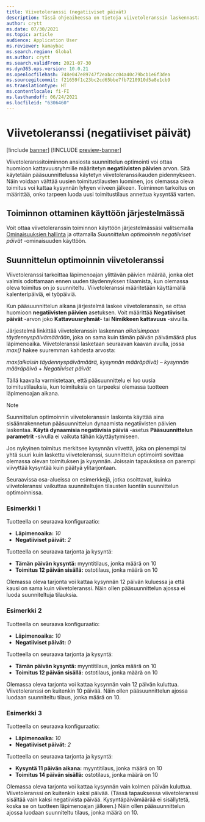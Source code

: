 ```yaml
---
title: Viivetoleranssi (negatiiviset päivät)
description: Tässä ohjeaiheessa on tietoja viivetoleranssin laskennasta ja siitä, miten se vaikuttaa suunnitellun tilauksen luontiin suunnittelun optimoinnissa.
author: crytt
ms.date: 07/30/2021
ms.topic: article
audience: Application User
ms.reviewer: kamaybac
ms.search.region: Global
ms.author: crytt
ms.search.validFrom: 2021-07-30
ms.dyn365.ops.version: 10.0.21
ms.openlocfilehash: 748e047e89747f2eabccc04a40c79bcb1e6f3dea
ms.sourcegitcommit: f21659f1c23bc2cd65bbe7fb7210910d5a8e1cb9
ms.translationtype: HT
ms.contentlocale: fi-FI
ms.lasthandoff: 06/24/2021
ms.locfileid: "6306460"
---
```

# <a name="delay-tolerance-negative-days"></a>Viivetoleranssi (negatiiviset päivät)

[!include [banner](../../includes/banner.md)]
[!INCLUDE [preview-banner](../../includes/preview-banner.md)]

Viivetoleranssitoiminnon ansiosta suunnittelun optimointi voi ottaa huomioon kattavuusryhmille määritetyn **negatiivisten päivien** arvon. Sitä käytetään pääsuunnittelussa käytetyn viivetoleranssikauden pidennykseen. Näin voidaan välttää uusien toimitustilausten luominen, jos olemassa oleva toimitus voi kattaa kysynnän lyhyen viiveen jälkeen. Toiminnon tarkoitus on määrittää, onko tarpeen luoda uusi toimitustilaus annettua kysyntää varten.

## <a name="turn-on-the-feature-in-your-system"></a>Toiminnon ottaminen käyttöön järjestelmässä

Voit ottaa viivetoleranssin toiminnon käyttöön järjestelmässäsi valitsemalla [Ominaisuuksien hallinta](../../../fin-ops-core/fin-ops/get-started/feature-management/feature-management-overview.md) ja ottamalla *Suunnittelun optimoinnin negatiiviset päivät* -ominaisuuden käyttöön.

## <a name="delay-tolerance-in-planning-optimization"></a>Suunnittelun optimoinnin viivetoleranssi

Viivetoleranssi tarkoittaa läpimenoajan ylittävän päivien määrää, jonka olet valmis odottamaan ennen uuden täydennyksen tilaamista, kun olemassa oleva toimitus on jo suunniteltu. Viivetoleranssi määritetään käyttämällä kalenteripäiviä, ei työpäiviä.

Kun pääsuunnittelun aikana järjestelmä laskee viivetoleranssin, se ottaa huomioon **negatiivisten päivien** asetuksen. Voit määrittää **Negatiiviset päivät** -arvon joko **Kattavuusryhmät**- tai **Nimikkeen kattavuus** -sivuilla.

Järjestelmä linkittää viivetoleranssin laskennan *aikaisimpaan täydennyspäivämäärään*, joka on sama kuin tämän päivän päivämäärä plus läpimenoaika. Viivetoleranssi lasketaan seuraavan kaavan avulla, jossa *max()* hakee suuremman kahdesta arvosta:

*max(aikaisin täydennyspäivämäärä, kysynnän määräpäivä)* – *kysynnän määräpäivä* + *Negatiiviset päivät*

Tällä kaavalla varmistetaan, että pääsuunnittelu ei luo uusia toimitustilauksia, kun toimituksia on tarpeeksi olemassa tuotteen läpimenoajan aikana.

> [!NOTE]
> Suunnittelun optimoinnin viivetoleranssin laskenta käyttää aina sisäänrakennetun pääsuunnittelun dynaamista negatiivisten päivien laskentaa. **Käytä dynaamisia negatiivisia päiviä** -asetus **Pääsuunnittelun parametrit** -sivulla ei vaikuta tähän käyttäytymiseen.

Jos nykyinen toimitus merkitsee kysynnän viivettä, joka on pienempi tai yhtä suuri kuin laskettu viivetoleranssi, suunnittelun optimointi sovittaa olemassa olevan toimituksen ja kysynnän. Joissain tapauksissa on parempi viivyttää kysyntää kuin päätyä ylitarjontaan.

Seuraavissa osa-alueissa on esimerkkejä, jotka osoittavat, kuinka viivetoleranssi vaikuttaa suunniteltujen tilausten luontiin suunnittelun optimoinnissa.

### <a name="example-1"></a>Esimerkki 1

Tuotteella on seuraava konfiguraatio:

- **Läpimenoaika:** *10*
- **Negatiiviset päivät:** *2*

Tuotteella on seuraava tarjonta ja kysyntä:

- **Tämän päivän kysyntä:** myyntitilaus, jonka määrä on 10
- **Toimitus 12 päivän sisällä:** ostotilaus, jonka määrä on 10

Olemassa oleva tarjonta voi kattaa kysynnän 12 päivän kuluessa ja että kausi on sama kuin viivetoleranssi. Näin ollen pääsuunnittelun ajossa ei luoda suunniteltuja tilauksia.

### <a name="example-2"></a>Esimerkki 2

Tuotteella on seuraava konfiguraatio:

- **Läpimenoaika:** *10*
- **Negatiiviset päivät:** *0*

Tuotteella on seuraava tarjonta ja kysyntä:

- **Tämän päivän kysyntä:** myyntitilaus, jonka määrä on 10
- **Toimitus 12 päivän sisällä:** ostotilaus, jonka määrä on 10

Olemassa oleva tarjonta voi kattaa kysynnän vain 12 päivän kuluttua. Viivetoleranssi on kuitenkin 10 päivää. Näin ollen pääsuunnittelun ajossa luodaan suunniteltu tilaus, jonka määrä on 10.

### <a name="example-3"></a>Esimerkki 3

Tuotteella on seuraava konfiguraatio:

- **Läpimenoaika:** *10*
- **Negatiiviset päivät:** *2*

Tuotteella on seuraava tarjonta ja kysyntä:

- **Kysyntä 11 päivän aikana:** myyntitilaus, jonka määrä on 10
- **Toimitus 14 päivän sisällä:** ostotilaus, jonka määrä on 10

Olemassa oleva tarjonta voi kattaa kysynnän vain kolmen päivän kuluttua. Viivetoleranssi on kuitenkin kaksi päivää. (Tässä tapauksessa viivetoleranssi sisältää vain kaksi negatiivista päivää. Kysyntäpäivämäärää ei sisällytetä, koska se on tuotteen läpimenoajan jälkeen.) Näin ollen pääsuunnittelun ajossa luodaan suunniteltu tilaus, jonka määrä on 10.
